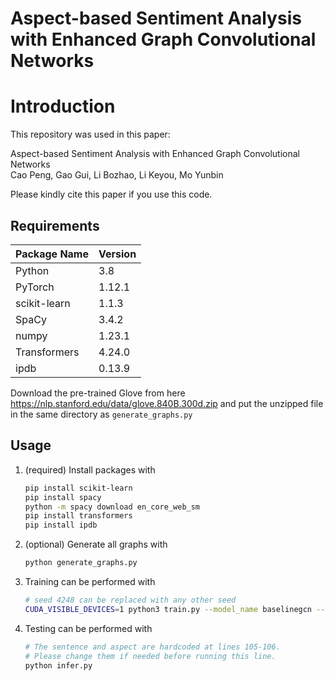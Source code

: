 # Aspect-based Sentiment Analysis with Enhanced Graph Convolutional Networks
# Introduction
This repository was used in this paper:  
  
Aspect-based Sentiment Analysis with Enhanced Graph Convolutional Networks
<br>
Cao Peng, Gao Gui, Li Bozhao, Li Keyou, Mo Yunbin
  
Please kindly cite this paper if you use this code.

## Requirements

| Package Name | Version |
| --- | -- |
| Python | 3.8 |
| PyTorch | 1.12.1 |
| scikit-learn | 1.1.3 |
| SpaCy | 3.4.2 |
| numpy | 1.23.1 |
| Transformers | 4.24.0 |
| ipdb | 0.13.9 |

Download the pre-trained Glove from here https://nlp.stanford.edu/data/glove.840B.300d.zip and put the unzipped file in the same directory as ```generate_graphs.py```

## Usage

1. (required) Install packages with

    ```bash
    pip install scikit-learn
    pip install spacy
    python -m spacy download en_core_web_sm
    pip install transformers
    pip install ipdb
    ```

1. (optional) Generate all graphs with

    ```bash
    python generate_graphs.py
    ```

1. Training can be performed with

    ```bash
    # seed 4248 can be replaced with any other seed
    CUDA_VISIBLE_DEVICES=1 python3 train.py --model_name baselinegcn --dataset rest14 --save True --learning_rate 1e-3 --seed 4248 --batch_size 16 --hidden_dim 300
    ```

1. Testing can be performed with

    ```bash
    # The sentence and aspect are hardcoded at lines 105-106.
    # Please change them if needed before running this line.
    python infer.py
    ```
